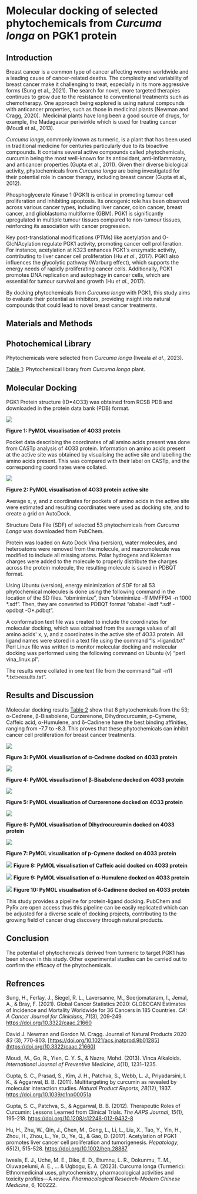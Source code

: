 <!--StartFragment-->

# **Molecular docking of selected phytochemicals from _Curcuma longa_ on PGK1 protein**


## **Introduction**

Breast cancer is a common type of cancer affecting women worldwide and a leading cause of cancer-related deaths. The complexity and variability of breast cancer make it challenging to treat, especially in its more aggressive forms (Sung et al., 2021). The search for novel, more targeted therapies continues to grow due to the resistance to conventional treatments such as chemotherapy. One approach being explored is using natural compounds with anticancer properties, such as those in medicinal plants (Newman and Cragg, 2020).  Medicinal plants have long been a good source of drugs, for example, the Madagascar periwinkle which is used for treating cancer (Moudi et al., 2013). 

_Curcuma longa_, commonly known as turmeric, is a plant that has been used in traditional medicine for centuries particularly due to its bioactive compounds. It contains several active compounds called phytochemicals, curcumin being the most well-known for its antioxidant, anti-inflammatory, and anticancer properties (Gupta et al., 2011). Given their diverse biological activity, phytochemicals from _Curcuma longa_ are being investigated for their potential role in cancer therapy, including breast cancer (Gupta et al., 2012).

Phosphoglycerate Kinase 1 (PGK1) is critical in promoting tumour cell proliferation and inhibiting apoptosis. Its oncogenic role has been observed across various cancer types, including liver cancer, colon cancer, breast cancer, and glioblastoma multiforme (GBM). PGK1 is significantly upregulated in multiple tumour tissues compared to non-tumour tissues, reinforcing its association with cancer progression.

Key post-translational modifications (PTMs) like acetylation and O-GlcNAcylation regulate PGK1 activity, promoting cancer cell proliferation. For instance, acetylation at K323 enhances PGK1's enzymatic activity, contributing to liver cancer cell proliferation (Hu _et al_., 2017). PGK1 also influences the glycolytic pathway (Warburg effect), which supports the energy needs of rapidly proliferating cancer cells. Additionally, PGK1 promotes DNA replication and autophagy in cancer cells, which are essential for tumour survival and growth (Hu _et al_., 2017).

By docking phytochemicals from _Curcuma longa_ with PGK1, this study aims to evaluate their potential as inhibitors, providing insight into natural compounds that could lead to novel breast cancer treatments.


## **Materials and Methods**

## **Photochemical Library**

Phytochemicals were selected from _Curcuma longa_ (Iweala _et al_., 2023).

[Table 1](https://github.com/Fadayini-Priscilla/hackbio-cancer-internship/blob/c9dc7410a91442df1b2eac3795111aaa04c33bf8/Targeting%20PGK1%20in%20Breast%20Cancer%20(Docking%20Pipeline%20and%20Machine%20Learning)/Phytochemical%20Library%20of%20Curcuma%20Longa.md): Phytochemical library from _Curcuma longa_ plant.


## **Molecular Docking**

PGK1 Protein structure (ID=4O33) was obtained from RCSB PDB and downloaded in the protein data bank (PDB) format.


![](https://github.com/Fadayini-Priscilla/hackbio-cancer-internship/blob/main/Targeting%20PGK1%20in%20Breast%20Cancer%20(Docking%20Pipeline%20and%20Machine%20Learning)/Visualizations%20of%20Docking%20Results/4o33.png)

**Figure 1: PyMOL visualisation of 4O33 protein**

Pocket data describing the coordinates of all amino acids present was done from CASTp analysis of 4O33 protein. Information on amino acids present at the active site was obtained by visualising the active site and labelling the amino acids present. This was compared with their label on CASTp, and the corresponding coordinates were collated.

![]((https://github.com/Fadayini-Priscilla/hackbio-cancer-internship/blob/main/Targeting%20PGK1%20in%20Breast%20Cancer%20(Docking%20Pipeline%20and%20Machine%20Learning)/Visualizations%20of%20Docking%20Results/Active%20sites%20of%204O33%20Protein.png))

**Figure 2: PyMOL visualisation of 4O33 protein active site**

Average x, y, and z coordinates for pockets of amino acids in the active site were estimated and resulting coordinates were used as docking site, and to create a grid on AutoDock.

Structure Data File (SDF) of selected 53 phytochemicals from _Curcuma Longa_ was downloaded from PubChem.

Protein was loaded on Auto Dock Vina (version), water molecules, and heteroatoms were removed from the molecule, and macromolecule was modified to include all missing atoms. Polar hydrogens and Koleman charges were added to the molecule to properly distribute the charges across the protein molecule, the resulting molecule is saved in PDBQT format.

Using Ubuntu (version), energy minimization of SDF for all 53 phytochemical molecules is done using the following command in the location of the SD files. “obminimize”, then “obminimize -ff MMFF94 -n 1000 \*.sdf”. Then, they are converted to PDBQT format “obabel -isdf \*.sdf -opdbqt -O\*.pdbqt”.

A conformation text file was created to include the coordinates for molecular docking, which was obtained from the average values of all amino acids' x, y, and z coordinates in the active site of 4O33 protein. All ligand names were stored in a text file using the command “ls >ligand.txt” Perl Linux file was written to monitor molecular docking and molecular docking was performed using the following command on Ubuntu (v) “perl vina\_linux.pl”.

The results were collated in one text file from the command “tail -n11 \*.txt>results.txt”.


## **Results and Discussion**

Molecular docking results [Table 2](https://github.com/Fadayini-Priscilla/hackbio-cancer-internship/blob/c9dc7410a91442df1b2eac3795111aaa04c33bf8/Targeting%20PGK1%20in%20Breast%20Cancer%20(Docking%20Pipeline%20and%20Machine%20Learning)/Phytochemicals%20with%20their%20Binding%20Affinities.md) show that 8 phytochemicals from the 53; α-Cedrene, β-Bisabolene, Curzerenone, Dihydrocurcumin, p-Cymene, Caffeic acid, α-Humulene, and δ-Cadinene have the best binding affinities, ranging from -7.7 to -8.3. This proves that these phytochemicals can inhibit cancer cell proliferation for breast cancer treatments.

![](https://github.com/Fadayini-Priscilla/hackbio-cancer-internship/blob/main/Targeting%20PGK1%20in%20Breast%20Cancer%20(Docking%20Pipeline%20and%20Machine%20Learning)/Visualizations%20of%20Docking%20Results/4o33%2Balpha-cedrene.png)

**Figure 3: PyMOL visualisation of α-Cedrene docked on 4O33 protein**

![](https://github.com/Fadayini-Priscilla/hackbio-cancer-internship/blob/main/Targeting%20PGK1%20in%20Breast%20Cancer%20(Docking%20Pipeline%20and%20Machine%20Learning)/Visualizations%20of%20Docking%20Results/4o33%2Bbeta-bisabolene.png)

**Figure 4: PyMOL visualisation of β-Bisabolene docked on 4O33 protein**

![](https://github.com/Fadayini-Priscilla/hackbio-cancer-internship/blob/main/Targeting%20PGK1%20in%20Breast%20Cancer%20(Docking%20Pipeline%20and%20Machine%20Learning)/Visualizations%20of%20Docking%20Results/4o33%2Bcurzerenone.png)

**Figure 5: PyMOL visualisation of Curzerenone docked on 4O33 protein**

![](https://github.com/Fadayini-Priscilla/hackbio-cancer-internship/blob/main/Targeting%20PGK1%20in%20Breast%20Cancer%20(Docking%20Pipeline%20and%20Machine%20Learning)/Visualizations%20of%20Docking%20Results/4o33%2Bdihydrocurcumin.png)

**Figure 6: PyMOL visualisation of Dihydrocurcumin docked on 4O33 protein**

![](https://github.com/Fadayini-Priscilla/hackbio-cancer-internship/blob/main/Targeting%20PGK1%20in%20Breast%20Cancer%20(Docking%20Pipeline%20and%20Machine%20Learning)/Visualizations%20of%20Docking%20Results/4o33%2Bp-cymene.png)

**Figure 7: PyMOL visualisation of p-Cymene docked on 4O33 protein**

![](https://github.com/Fadayini-Priscilla/hackbio-cancer-internship/blob/main/Targeting%20PGK1%20in%20Breast%20Cancer%20(Docking%20Pipeline%20and%20Machine%20Learning)/Visualizations%20of%20Docking%20Results/4o33%2Bcaffeic-acid.png)
**Figure 8: PyMOL visualisation of Caffeic acid docked on 4O33 protein**

![](https://github.com/Fadayini-Priscilla/hackbio-cancer-internship/blob/main/Targeting%20PGK1%20in%20Breast%20Cancer%20(Docking%20Pipeline%20and%20Machine%20Learning)/Visualizations%20of%20Docking%20Results/4o33%2Balpha-humulene.png)
**Figure 9: PyMOL visualisation of α-Humulene docked on 4O33 protein**

![](https://github.com/Fadayini-Priscilla/hackbio-cancer-internship/blob/main/Targeting%20PGK1%20in%20Breast%20Cancer%20(Docking%20Pipeline%20and%20Machine%20Learning)/Visualizations%20of%20Docking%20Results/4o33%2Bdelta-cadinene.png)
**Figure 10: PyMOL visualisation of δ-Cadinene docked on 4O33 protein**

This study provides a pipeline for protein-ligand docking. PubChem and PyRx are open access thus this pipeline can be easily replicated which can be adjusted for a diverse scale of docking projects, contributing to the growing field of cancer drug discovery through natural products.


## **Conclusion**

The potential of phytochemicals derived from turmeric to target PGK1 has been shown in this study. Other experimental studies can be carried out to confirm the efficacy of the phytochemicals.

## **Refrences**

Sung, H., Ferlay, J., Siegel, R. L., Laversanne, M., Soerjomataram, I., Jemal, A., & Bray, F. (2021). Global Cancer Statistics 2020: GLOBOCAN Estimates of Incidence and Mortality Worldwide for 36 Cancers in 185 Countries. _CA: A Cancer Journal for Clinicians_, _71_(3), 209-249. <https://doi.org/10.3322/caac.21660>

David J. Newman and Gordon M. Cragg. Journal of Natural Products 2020 _83_ (3), 770-803. [https://doi.org/10.1021/acs.jnatprod.9b01285](https://doi.org/10.3322/caac.21660)

Moudi, M., Go, R., Yien, C. Y. S., & Nazre, Mohd. (2013). Vinca Alkaloids. _International Journal of Preventive Medicine_, 4(11), 1231–1235.

Gupta, S. C., Prasad, S., Kim, J. H., Patchva, S., Webb, L. J., Priyadarsini, I. K., & Aggarwal, B. B. (2011). Multitargeting by curcumin as revealed by molecular interaction studies. _Natural Product Reports_, _28_(12), 1937. <https://doi.org/10.1039/c1np00051a>

Gupta, S. C., Patchva, S., & Aggarwal, B. B. (2012). Therapeutic Roles of Curcumin: Lessons Learned from Clinical Trials. _The AAPS Journal_, _15_(1), 195-218. <https://doi.org/10.1208/s12248-012-9432-8>

Hu, H., Zhu, W., Qin, J., Chen, M., Gong, L., Li, L., Liu, X., Tao, Y., Yin, H., Zhou, H., Zhou, L., Ye, D., Ye, Q., & Gao, D. (2017). Acetylation of PGK1 promotes liver cancer cell proliferation and tumorigenesis. _Hepatology_, _65_(2), 515-528. <https://doi.org/10.1002/hep.28887> 

Iweala, E. J., Uche, M. E., Dike, E. D., Etumnu, L. R., Dokunmu, T. M., Oluwapelumi, A. E., ... & Ugbogu, E. A. (2023). Curcuma longa (Turmeric): Ethnomedicinal uses, phytochemistry, pharmacological activities and toxicity profiles—A review. _Pharmacological Research-Modern Chinese Medicine_, 6, 100222.



<!--EndFragment-->
